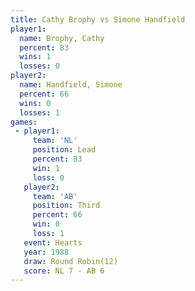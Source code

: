 ```yaml
---
title: Cathy Brophy vs Simone Handfield
player1:                 
  name: Brophy, Cathy    
  percent: 83            
  wins: 1                
  losses: 0              
player2:                 
  name: Handfield, Simone
  percent: 66            
  wins: 0                
  losses: 1              
games:
 - player1:        
     team: 'NL'    
     position: Lead
     percent: 83   
     win: 1        
     loss: 0       
   player2:         
     team: 'AB'     
     position: Third
     percent: 66    
     win: 0         
     loss: 1        
   event: Hearts        
   year: 1988           
   draw: Round Robin(12)
   score: NL 7 - AB 6   
---
```

